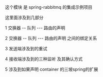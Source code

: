 
这个模块 是 spring-rabbitmq 的集成示例项目


这里面涉及到几部分

1 交换器 -- 队列  --- 路由的声明

2 交换器 -- 队列  --- 路由的声明 之间的绑定关系

3 发送端涉及到的重试

4 接收端涉及到的三种监听 及其确认方式

5 涉及到如果声明 container 的三坡spring的扩展
